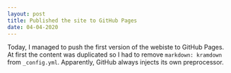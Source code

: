 ```yaml
---
layout: post
title: Published the site to GitHub Pages
date: 04-04-2020
---
```

Today, I managed to push the first version of the webiste to GitHub Pages.
At first the content was duplicated so I had to remove `markdown: kramdown`
from `_config.yml`. Apparently, GitHub always injects its own preprocessor.
